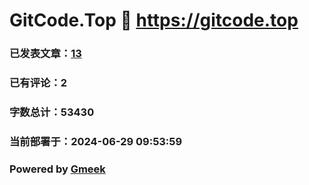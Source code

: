 # GitCode.Top :link: https://gitcode.top 
### 已发表文章：[13](https://gitcode.top/tag.html) 
### 已有评论：2 
### 字数总计：53430 
### 当前部署于：2024-06-29 09:53:59 
### Powered by [Gmeek](https://github.com/Meekdai/Gmeek)
